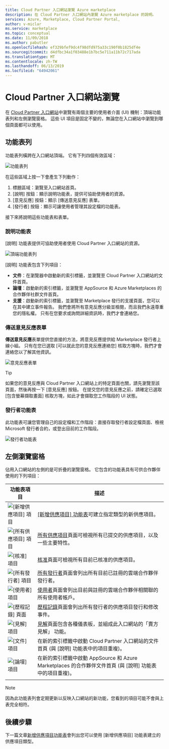 ```yaml
---
title: Cloud Partner 入口網站瀏覽 Azure marketplace
description: 在 Cloud Partner 入口網站內瀏覽 Azure marketplace 的說明。
services: Azure, Marketplace, Cloud Partner Portal,
author: v-miclar
ms.service: marketplace
ms.topic: conceptual
ms.date: 11/09/2018
ms.author: pabutler
ms.openlocfilehash: ef329bfef9dc4f98dfd975a33c190f0b1825df4e
ms.sourcegitcommit: d4dfbc34a1f03488e1b7bc5e711a11b72c717ada
ms.translationtype: MT
ms.contentlocale: zh-TW
ms.lasthandoff: 06/13/2019
ms.locfileid: "64942061"
---
```

# <a name="cloud-partner-portal-navigation"></a>Cloud Partner 入口網站瀏覽

在 [Cloud Partner 入口網站](https://cloudpartner.azure.com)中瀏覽有兩個主要的使用者介面 (UI) 機制：頂端功能表列和左側瀏覽窗格。  這些 UI 項目是固定不變的，無論您在入口網站中瀏覽到哪個頁面都可以使用。


## <a name="menu-bar"></a>功能表列

功能表列橫跨在入口網站頂端。  它有下列四個有效區域：

![功能表列](./media/top-menubar1.png)

在這些區域上按一下會產生下列動作：

1. 標題區域：瀏覽至入口網站首頁。
2. [說明]  按鈕：顯示說明功能表，提供可協助使用者的資源。
3. [意見反應]  按鈕：顯示 [傳送意見反應]  表單。
4. [發行者]  按鈕：顯示可讓使用者管理其設定檔的功能表。

接下來將說明這些功能表和表單。

### <a name="help-menu"></a>說明功能表

[說明]  功能表提供可協助使用者使用 Cloud Partner 入口網站的資源。

![頂端功能表列](./media/top-menubar2.png)

[說明] 功能表包含下列項目：

- **文件**：在瀏覽器中啟動新的索引標籤，並瀏覽至 Cloud Partner 入口網站的文件首頁。 
- **論壇**：啟動新的索引標籤，並瀏覽至 AppSource 和 Azure Marketplaces 的合作夥伴社群文件首頁。
- **支援**：啟動新的索引標籤，並瀏覽至 Marketplace 發行的支援頁面，您可以在其中建立事件報告。  我們會將所有意見反應分級並檢閱，而且我們永遠尊重您的隱私權。 只有在您要求或詢問詳細資訊時，我們才會連絡您。


### <a name="send-us-feedback-form"></a>傳送意見反應表單

**傳送意見反應**表單提供您直接的方法，將意見反應提供給 Marketplace 發行者上線小組。  只有在您已選取 [可以就此您的意見反應連絡您]  核取方塊時，我們才會連絡您以了解其他資訊。

![意見反應表單](./media/feedback-form.png)

> [!TIP]
> 如果您的意見反應與 Cloud Partner 入口網站上的特定頁面也關，請先瀏覽至該頁面，然後再按一下 [意見反應]  按鈕。  在提交您的意見反應之前，請確定已選取 [包含螢幕擷取畫面]  核取方塊，如此才會擷取您工作階段的 UI 狀態。 


### <a name="publisher-menu"></a>發行者功能表

此功能表可讓您管理自己的設定檔和工作階段：直接存取發行者設定檔頁面、檢視 Microsoft 發行者合約，或登出目前的工作階段。 

![發行者功能表](./media/publisher-menu.png)


## <a name="left-navigation-pane"></a>左側瀏覽窗格

佔用入口網站的左側的是可折疊的瀏覽窗格。  它包含的功能表具有可供合作夥伴使用的下列項目：


|    **功能表項目**     |      **描述**                       |
|    -------------     |      ---------------                       |
| ![[新增供應項目] 項目](./media/left-navbar1.png) | [[新增供應項目] 功能表](./cpp-new-offer-menu.md)可建立指定類型的新供應項目。 |
| ![[所有供應項目] 項目](./media/left-navbar2.png) | [所有供應項目](./cpp-all-offers-page.md)頁面可檢視所有已提交的供應項目，以及一些主要特性。 |
| ![[核准] 項目](./media/left-navbar3.png) | [核准](./cpp-approvals-page.md)頁面可檢視所有目前已核准的供應項目。 |
| ![[所有發行者] 項目](./media/left-navbar4.png) | [所有發行者](./cpp-all-publishers-page.md)頁面會列出所有目前已註冊的雲端合作夥伴發行者。 |
| ![[使用者] 項目](./media/left-navbar5.png) | [使用者](./cpp-users-page.md)頁面會列出目前與註冊的雲端合作夥伴相關聯的所有使用者帳戶。 |
| ![[歷程記錄] 頁面](./media/left-navbar6.png) | [歷程記錄](./cpp-history-page.md)頁面會列出所有發行者的供應項目發行和修改事件。 |
| ![[見解] 項目](./media/left-navbar7.png) | [見解](./cpp-insights-page.md)頁面包含各種儀表板，並組成此入口網站的「賣方見解」  功能。 |
| ![[文件] 項目](./media/left-navbar8.png) | 在新的索引標籤中啟動 Cloud Partner 入口網站的文件首頁 (與 [說明]  功能表中的項目重複)。 |
| ![[論壇] 項目](./media/left-navbar9.png)  | 在新的索引標籤中啟動 AppSource 和 Azure Marketplaces 的合作夥伴文件首頁 (與 [說明]  功能表中的項目重複)。 |
|  |  |

> [!NOTE]
> 因為此功能表列會定期更新以反映入口網站的新功能，您看到的項目可能不會與上表完全相符。


## <a name="next-steps"></a>後續步驟

下一篇文章[新增供應項目功能表](./cpp-new-offer-menu.md)會列出您可以使用 [新增供應項目]  功能表建立的供應項目類型。
